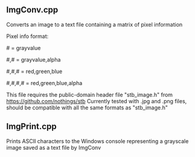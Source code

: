 ImgConv.cpp
-----------
Converts an image to a text file containing a matrix of pixel information

Pixel info format:

\#		= grayvalue

#,#		= grayvalue,alpha

#,#,#	= red,green,blue

#,#,#,# = red,green,blue,alpha

This file requires the public-domain header file "stb_image.h" from https://github.com/nothings/stb
Currently tested with .jpg and .png files, should be compatible with all the same formats as "stb_image.h"

ImgPrint.cpp
------------
Prints ASCII characters to the Windows console representing a grayscale image saved as a text file by ImgConv

